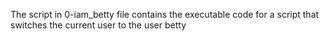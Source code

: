 The script in 0-iam_betty file contains the executable code for a script that switches the current user to the user betty
